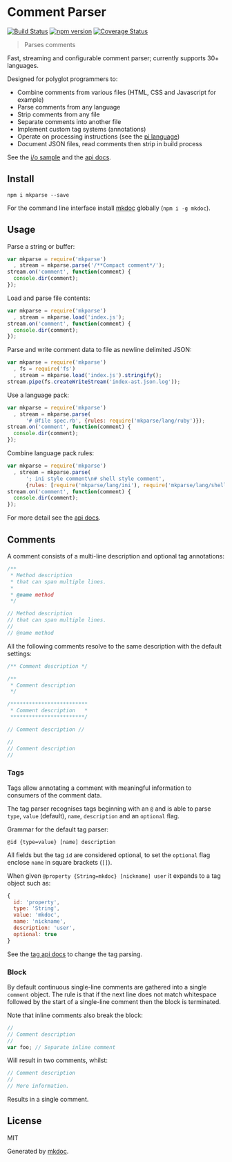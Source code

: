 # Comment Parser

[![Build Status](https://travis-ci.org/mkdoc/mkparse.svg?v=3)](https://travis-ci.org/mkdoc/mkparse)
[![npm version](http://img.shields.io/npm/v/mkparse.svg?v=3)](https://npmjs.org/package/mkparse)
[![Coverage Status](https://coveralls.io/repos/mkdoc/mkparse/badge.svg?branch=master&service=github&v=3)](https://coveralls.io/github/mkdoc/mkparse?branch=master)

> Parses comments

Fast, streaming and configurable comment parser; currently supports 30+ languages.

Designed for polyglot programmers to:

* Combine comments from various files (HTML, CSS and Javascript for example)
* Parse comments from any language
* Strip comments from any file
* Separate comments into another file
* Implement custom tag systems (annotations)
* Operate on processing instructions (see the [pi language](git+https://github.com/mkdoc/mkparse/blob/master/API.md#pi))
* Document JSON files, read comments then strip in build process

See the [i/o sample](git+https://github.com/mkdoc/mkparse/blob/master/EXAMPLE.md) and the [api docs](git+https://github.com/mkdoc/mkparse/blob/master/API.md).

## Install

```
npm i mkparse --save
```

For the command line interface install [mkdoc][] globally (`npm i -g mkdoc`).

## Usage

Parse a string or buffer:

```javascript
var mkparse = require('mkparse')
  , stream = mkparse.parse('/**Compact comment*/');
stream.on('comment', function(comment) {
  console.dir(comment);
});
```

Load and parse file contents:

```javascript
var mkparse = require('mkparse')
  , stream = mkparse.load('index.js');
stream.on('comment', function(comment) {
  console.dir(comment);
});
```

Parse and write comment data to file as newline delimited JSON:

```javascript
var mkparse = require('mkparse')
  , fs = require('fs')
  , stream = mkparse.load('index.js').stringify();
stream.pipe(fs.createWriteStream('index-ast.json.log'));
```

Use a language pack:

```javascript
var mkparse = require('mkparse')
  , stream = mkparse.parse(
      '# @file spec.rb', {rules: require('mkparse/lang/ruby')});
stream.on('comment', function(comment) {
  console.dir(comment);
});
```

Combine language pack rules:

```javascript
var mkparse = require('mkparse')
  , stream = mkparse.parse(
      '; ini style comment\n# shell style comment',
      {rules: [require('mkparse/lang/ini'), require('mkparse/lang/shell')]});
stream.on('comment', function(comment) {
  console.dir(comment);
});
```

For more detail see the [api docs](git+https://github.com/mkdoc/mkparse/blob/master/API.md).

## Comments

A comment consists of a multi-line description and optional tag annotations:

```javascript
/**
 * Method description
 * that can span multiple lines.
 *
 * @name method
 */

// Method description
// that can span multiple lines.
//
// @name method
```

All the following comments resolve to the same description with the default settings:

```javascript
/** Comment description */

/**
 * Comment description
 */

/*************************
 * Comment description   *
 ************************/

// Comment description //

//
// Comment description
//
```

### Tags

Tags allow annotating a comment with meaningful information to consumers of the comment data.

The tag parser recognises tags beginning with an `@` and is able to parse `type`,
`value` (default), `name`, `description` and an `optional` flag.

Grammar for the default tag parser:

```
@id {type=value} [name] description
```

All fields but the tag `id` are considered optional, to set the `optional` flag
enclose `name` in square brackets (`[]`).

When given `@property {String=mkdoc} [nickname] user` it expands to a tag object such as:

```javascript
{
  id: 'property',
  type: 'String',
  value: 'mkdoc',
  name: 'nickname',
  description: 'user',
  optional: true
}
```

See the [tag api docs](git+https://github.com/mkdoc/mkparse/blob/master/API.md#tag) to change the tag parsing.

### Block

By default continuous single-line comments are gathered into a single `comment` object. The
rule is that if the next line does not match whitespace followed by the start of a
single-line comment then the block is terminated.

Note that inline comments also break the block:

```javascript
// 
// Comment description
// 
var foo; // Separate inline comment
```

Will result in two comments, whilst:

```javascript
// Comment description
// 
// More information.
```

Results in a single comment.

## License

MIT

Generated by [mkdoc](https://github.com/mkdoc/mkdoc).

[mkdoc]: https://github.com/mkdoc/mkdoc
[jshint]: http://jshint.com
[jscs]: http://jscs.info
[mdp]: https://github.com/tmpfs/mdp


